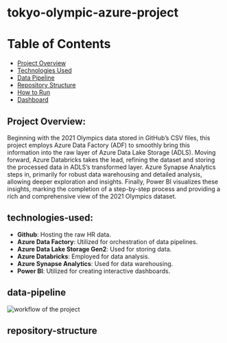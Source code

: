 # tokyo-olympic-azure-project
# Table of Contents

- [Project Overview](#project-overview)
- [Technologies Used](#technologies-used)
- [Data Pipeline](#data-pipeline)
- [Repository Structure](#repository-structure)
- [How to Run](#how-to-run) 
- [Dashboard](#dashboard)
##  Project Overview:
Beginning with the 2021 Olympics data stored in GitHub’s CSV files, this project employs Azure Data Factory (ADF) to smoothly bring this information into the raw layer of Azure Data Lake Storage (ADLS). Moving forward, Azure Databricks takes the lead, refining the dataset and storing the processed data in ADLS’s transformed layer. Azure Synapse Analytics steps in, primarily for robust data warehousing and detailed analysis, allowing deeper exploration and insights. Finally, Power BI visualizes these insights, marking the completion of a step-by-step process and providing a rich and comprehensive view of the 2021 Olympics dataset.


##  technologies-used:
- **Github**: Hosting the raw HR data.
- **Azure Data Factory**: Utilized for orchestration of data pipelines.
- **Azure Data Lake Storage Gen2**: Used for storing data.
- **Azure Databricks**: Employed for data analysis.
- **Azure Synapse Analytics**: Used for data warehousing.
- **Power BI**: Utilized for creating interactive dashboards.
  
## data-pipeline

  ![workflow of the project](https://github.com/Samiha128/tokyo-olympic-azure-project/assets/120471620/67fae82a-f2fc-443e-84eb-cbd170c70663)

## repository-structure



